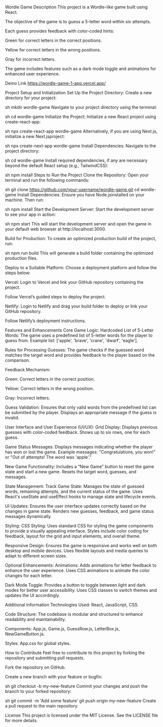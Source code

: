 Wordle Game Description
This project is a Wordle-like game built using React.

The objective of the game is to guess a 5-letter word within six attempts.

Each guess provides feedback with color-coded hints:

Green for correct letters in the correct positions.

Yellow for correct letters in the wrong positions.

Gray for incorrect letters.

The game includes features such as a dark mode toggle and animations for enhanced user experience.

Demo Link
https://wordle-game-1-app.vercel.app/


Project Setup and Initialization
Set Up the Project Directory:
Create a new directory for your project:

sh
mkdir wordle-game
Navigate to your project directory using the terminal:

sh
cd wordle-game
Initialize the Project:
Initialize a new React project using create-react-app:

sh
npx create-react-app wordle-game
Alternatively, if you are using Next.js, initialize a new Next.jsproject:

sh
npx create-next-app wordle-game
Install Dependencies:
Navigate to the project directory:

sh
cd wordle-game
Install required dependencies, if any are necessary beyond the default React setup (e.g., TailwindCSS):

sh
npm install
Steps to Run the Project
Clone the Repository:
Open your terminal and run the following commands:

sh
git clone https://github.com/your-username/wordle-game.git
cd wordle-game
Install Dependencies:
Ensure you have Node.jsinstalled on your machine. Then run:

sh
npm install
Start the Development Server:
Start the development server to see your app in action:

sh
npm start
This will start the development server and open the game in your default web browser at http://localhost:3000.

Build for Production:
To create an optimized production build of the project, run:

sh
npm run build
This will generate a build folder containing the optimized production files.

Deploy to a Suitable Platform:
Choose a deployment platform and follow the steps below:

Vercel:
Login to Vercel and link your GitHub repository containing the project.

Follow Vercel’s guided steps to deploy the project.

Netlify:
Login to Netlify and drag your build folder to deploy or link your GitHub repository.

Follow Netlify’s deployment instructions.

Features and Enhancements
Core Game Logic:
Hardcoded List of 5-Letter Words: The game uses a predefined list of 5-letter words for the player to guess from. Example list: ['apple', 'brave', 'crane', 'dwarf', 'eagle'].

Rules for Processing Guesses: The game checks if the guessed word matches the target word and provides feedback to the player based on the comparison.

Feedback Mechanism:

Green: Correct letters in the correct position.

Yellow: Correct letters in the wrong position.

Gray: Incorrect letters.

Guess Validation: Ensures that only valid words from the predefined list can be submitted by the player. Displays an appropriate message if the guess is invalid.

User Interface and User Experience (UI/UX):
Grid Display: Displays previous guesses with color-coded feedback. Shows up to six rows, one for each guess.

Game Status Messages: Displays messages indicating whether the player has won or lost the game. Example messages: "Congratulations, you won!" or "Out of attempts! The word was 'apple'."

New Game Functionality: Includes a “New Game” button to reset the game state and start a new game. Resets the target word, guesses, and messages.

State Management:
Track Game State: Manages the state of guessed words, remaining attempts, and the current status of the game. Uses React's useState and useEffect hooks to manage state and lifecycle events.

UI Updates: Ensures the user interface updates correctly based on the changes in game state. Renders new guesses, feedback, and game status messages dynamically.

Styling:
CSS Styling: Uses standard CSS for styling the game components to provide a visually appealing interface. Styles include color coding for feedback, layout for the grid and input elements, and overall theme.

Responsive Design: Ensures the game is responsive and works well on both desktop and mobile devices. Uses flexible layouts and media queries to adapt to different screen sizes.

Optional Enhancements:
Animations: Adds animations for letter feedback to enhance the user experience. Uses CSS animations to animate the color changes for each letter.

Dark Mode Toggle: Provides a button to toggle between light and dark modes for better user accessibility. Uses CSS classes to switch themes and updates the UI accordingly.

Additional Information
Technologies Used: React, JavaScript, CSS.

Code Structure: The codebase is modular and structured to enhance readability and maintainability.

Components: App.js, Game.js, GuessRow.js, LetterBox.js, NewGameButton.js.

Styles: App.css for global styles.

How to Contribute
Feel free to contribute to this project by forking the repository and submitting pull requests.

Fork the repository on GitHub.

Create a new branch with your feature or bugfix:

sh
git checkout -b my-new-feature
Commit your changes and push the branch to your forked repository:

sh
git commit -m 'Add some feature'
git push origin my-new-feature
Create a pull request to the main repository.

License
This project is licensed under the MIT License. See the LICENSE file for more details.
